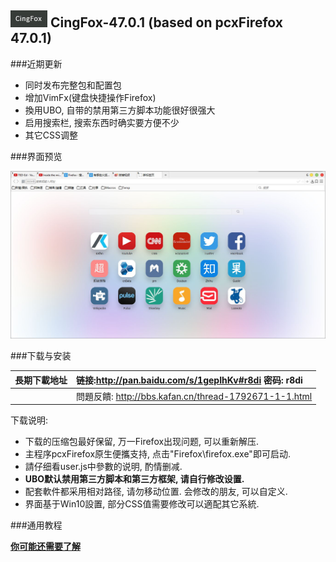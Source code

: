 ## ![icon](../../img/icon.jpg) CingFox-47.0.1 (based on pcxFirefox 47.0.1)

###近期更新
- 同时发布完整包和配置包
- 增加VimFx(键盘快捷操作Firefox)
- 換用UBO, 自带的禁用第三方脚本功能很好很强大
- 启用搜索栏, 搜索东西时确实要方便不少
- 其它CSS调整

###界面预览

![](../../img/47.0.1/preview.jpg)

###下载与安装

| **長期下載地址** | 链接:http://pan.baidu.com/s/1gepIhKv#r8di 密码: r8di |
| :--------- | :--------------------------------------- |
|            | 問題反饋: http://bbs.kafan.cn/thread-1792671-1-1.html |

下载说明:
- 下载的压缩包最好保留, 万一Firefox出现问题, 可以重新解压.
- 主程序pcxFirefox原生便攜支持, 点击"Firefox\firefox.exe"即可启动.
- 請仔细看user.js中參數的说明, 酌情删减.
- **UBO默认禁用第三方脚本和第三方框架, 请自行修改设置.**
- 配套軟件都采用相对路径, 请勿移动位置. 会修改的朋友, 可以自定义.
- 界面基于Win10設置, 部分CSS值需要修改可以適配其它系統.

###通用教程

[**你可能还需要了解**](../../CingFox#你可能还需要了解)